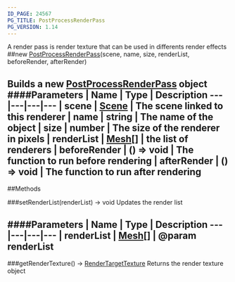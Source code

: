 ```yaml
---
ID_PAGE: 24567
PG_TITLE: PostProcessRenderPass
PG_VERSION: 1.14
---
```


A render pass is render texture that can be used in differents render effects
##new [PostProcessRenderPass](/classes/PostProcessRenderPass)(scene, name, size, renderList, beforeRender, afterRender)

Builds a new [PostProcessRenderPass](/classes/PostProcessRenderPass) object
####Parameters
 | Name | Type | Description
---|---|---|---
 | scene | [Scene](/classes/Scene) | The scene linked to this renderer
 | name | string | The name of the object
 | size | number | The size of the renderer in pixels
 | renderList | [Mesh](/classes/Mesh)[] | the list of renderers
 | beforeRender | () =&gt; void | The function to run before rendering
 | afterRender | () =&gt; void | The function to run after rendering
---



##Methods

###setRenderList(renderList) &rarr; void
Updates the render list

####Parameters
 | Name | Type | Description
---|---|---|---
 | renderList | [Mesh](/classes/Mesh)[] | @param renderList
---

###getRenderTexture() &rarr; [RenderTargetTexture](/classes/RenderTargetTexture)
Returns the render texture object

